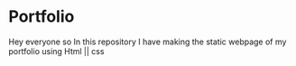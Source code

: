 # Portfolio
Hey everyone so In this repository I have making the static webpage of my portfolio using Html || css
